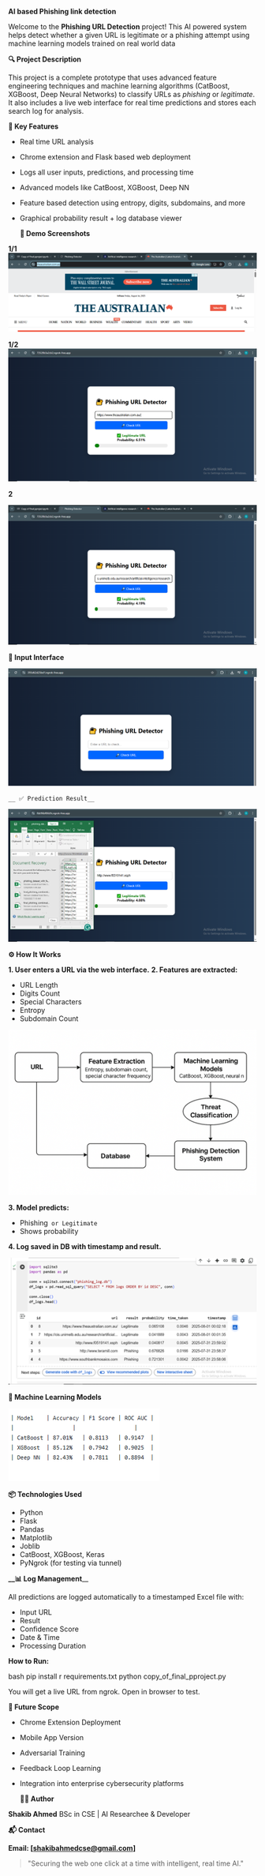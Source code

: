   __AI  based  Phishing  link  detection__


  

Welcome to the **Phishing URL Detection** project! This AI  powered system helps detect whether a given URL is legitimate or a phishing attempt using machine learning models trained on real  world data
      

   __🔍 Project Description__

This project is a complete prototype that uses advanced feature engineering techniques and machine learning algorithms (CatBoost, XGBoost, Deep Neural Networks) to classify URLs as *phishing* or *legitimate*. It also includes a live web interface for real  time predictions and stores each search log for analysis.

      

   __📌 Key Features__

* Real  time URL analysis
* Chrome extension and Flask  based web deployment
* Logs all user inputs, predictions, and processing time
* Advanced models like CatBoost, XGBoost, Deep NN
* Feature  based detection using entropy, digits, subdomains, and more
* Graphical probability result + log database viewer

      

   __🚀 Demo Screenshots__





**1/1**
![image alt](https://github.com/ShakibAhmed1230/AI-based-Phishing-link-detection/blob/main/Screenshot%20(188).png?raw=true)



**1/2**
![image alt](https://github.com/ShakibAhmed1230/AI-based-Phishing-link-detection/blob/main/Screenshot%20(189).png?raw=true )








**2**  
  
![image alt](https://github.com/ShakibAhmed1230/AI-based-Phishing-link-detection/blob/main/Screenshot%20(187).png?raw=true)
  




__🔗 Input Interface__



![input](https://github.com/ShakibAhmed1230/AI-based-Phishing-link-detection/blob/main/Screenshot%20(193).png?raw=true)

    __ ✅ Prediction Result__
    
 ![image alt](https://github.com/ShakibAhmed1230/AI-based-Phishing-link-detection/blob/main/Screenshot%20(184).png?raw=true)


   __⚙️ How It Works__

**1. User enters a URL via the web interface.**
__2. Features are extracted:__
   * URL Length
   * Digits Count
   * Special Characters
   * Entropy
   * Subdomain Count

![image alt](https://github.com/ShakibAhmed1230/AI-based-Phishing-link-detection/blob/main/Diagram.png?raw=true)
     
__3. Model predicts:__
   * Phishing` or Legitimate`
   * Shows probability
     
__4. Log saved in DB with timestamp and result.__


   ![image alt](https://github.com/ShakibAhmed1230/AI-based-Phishing-link-detection/blob/main/Screenshot%20(190).png?raw=true)

      

 __🧠 Machine Learning Models__


  ![image alt](https://github.com/ShakibAhmed1230/AI-based-Phishing-link-detection/blob/main/Screenshot%20(191).png?raw=true)
      

  __📦 Technologies Used__

* Python
* Flask
* Pandas
* Matplotlib
* Joblib
* CatBoost, XGBoost, Keras
* PyNgrok (for testing via tunnel)

      

**__📊 Log Management**__

All predictions are logged automatically to a timestamped Excel file with:

* Input URL
* Result
* Confidence Score
* Date & Time
* Processing Duration

 


**How to Run:**

bash
pip install   r requirements.txt
python copy_of_final_pproject.py


You will get a live URL from ngrok. Open in browser to test.

      

  __📌 Future Scope__

* Chrome Extension Deployment
* Mobile App Version
* Adversarial Training
* Feedback Loop Learning
* Integration into enterprise cybersecurity platforms

      

   __👨‍💻 Author__

**Shakib Ahmed**
BSc in CSE | AI Researchee & Developer 

      

   __📬 Contact__

**Email: [shakibahmedcse@gmail.com]**


      

> "Securing the web one click at a time with intelligent, real  time AI."

      
